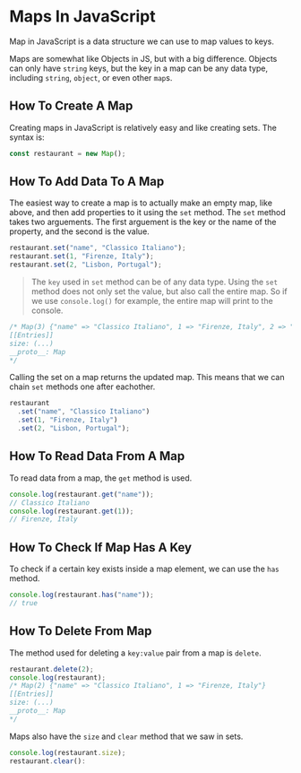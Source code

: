 # Maps In JavaScript

Map in JavaScript is a data structure we can use to map values to keys.

Maps are somewhat like Objects in JS, but with a big difference. Objects can only have `string` keys, but the key in a map can be any data type, including `string`, `object`, or even other `map`s.

## How To Create A Map

Creating maps in JavaScript is relatively easy and like creating sets. The syntax is:

```js
const restaurant = new Map();
```

## How To Add Data To A Map

The easiest way to create a map is to actually make an empty map, like above, and then add properties to it using the `set` method.
The `set` method takes two arguements. The first arguement is the key or the name of the property, and the second is the value.

```js
restaurant.set("name", "Classico Italiano");
restaurant.set(1, "Firenze, Italy");
restaurant.set(2, "Lisbon, Portugal");
```

> The `key` used in `set` method can be of any data type.
> Using the `set` method does not only set the value, but also call the entire map. So if we use `console.log()` for example, the entire map will print to the console.

```js
/* Map(3) {"name" => "Classico Italiano", 1 => "Firenze, Italy", 2 => "Lisbon, Portugal"}
[[Entries]]
size: (...)
__proto__: Map
*/
```

Calling the set on a map returns the updated map. This means that we can chain `set` methods one after eachother.

```js
restaurant
  .set("name", "Classico Italiano")
  .set(1, "Firenze, Italy")
  .set(2, "Lisbon, Portugal");
```

## How To Read Data From A Map

To read data from a map, the `get` method is used.

```js
console.log(restaurant.get("name"));
// Classico Italiano
console.log(restaurant.get(1));
// Firenze, Italy
```

## How To Check If Map Has A Key

To check if a certain key exists inside a map element, we can use the `has` method.

```js
console.log(restaurant.has("name"));
// true
```

## How To Delete From Map

The method used for deleting a `key:value` pair from a map is `delete`.

```js
restaurant.delete(2);
console.log(restaurant);
/* Map(2) {"name" => "Classico Italiano", 1 => "Firenze, Italy"}
[[Entries]]
size: (...)
__proto__: Map
*/
```

Maps also have the `size` and `clear` method that we saw in sets.

```js
console.log(restaurant.size);
restaurant.clear():
```
